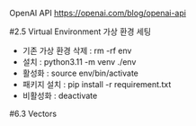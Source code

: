 OpenAI API
https://openai.com/blog/openai-api

#2.5 Virtual Environment
가상 환경 세팅

- 기존 가상 환경 삭제 : rm -rf env
- 설치 : python3.11 -m venv ./env
- 활성화 : source env/bin/activate
- 패키지 설치 : pip install -r requirement.txt
- 비활성화 : deactivate

#6.3 Vectors
